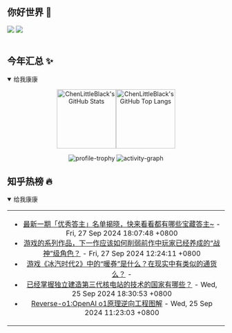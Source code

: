## 你好世界 👋

[![](https://img.shields.io/badge/@ChenLittleBlack-1a6c81?style=flat&logo=java&logoColor=1a6c81&label=Java&colorA=ffffff)](https://www.java.com/)
[![](https://img.shields.io/badge/@ChenLittleBlack-41b883?style=flat&logo=vuedotjs&logoColor=41b883&label=Vue&colorA=ffffff)](https://cn.vuejs.org/)

<div align="center">

<img alt="" src="https://readme-typing-svg.herokuapp.com?font=Consolas&center=true&vCenter=true&width=800&height=60&lines=The+traveler+often+arrives%2C+and+the+doer+often+succeeds.">
<img width="800"  height="3" alt="" src="https://camo.githubusercontent.com/82291b0fe831bfc6781e07fc5090cbd0a8b912bb8b8d4fec0696c881834f81ac/68747470733a2f2f70726f626f742e6d656469612f394575424971676170492e676966">

</div>


## 今年汇总 ✨

<details open>

<summary>给我康康</summary>

<div align="center">

<img height="137px" alt="ChenLittleBlack's GitHub Stats" src="https://github-readme-stats-roan-delta.vercel.app/api?username=ChenLittleBlack&hide_title=false&hide_border=true&show_icons=true&include_all_commits=true&line_height=21&bg_color=0,EC6C6C,FFD479,FFFC79,73FA79&theme=graywhite&locale=cn" /><img align="" height="137px" alt="ChenLittleBlack's GitHub Top Langs" src="https://github-readme-stats-roan-delta.vercel.app/api/top-langs/?username=ChenLittleBlack&hide_title=false&hide_border=true&layout=compact&bg_color=0,73FA79,73FDFF,D783FF&theme=graywhite&locale=cn" />

<img alt="profile-trophy" src="https://github-profile-trophy.vercel.app/?username=ChenLittleBlack&theme=algolia&column=-1" />

<img alt="activity-graph" src="https://activity-graph.herokuapp.com/graph?username=ChenLittleBlack&theme=github" />

</div>

</details>


## 知乎热榜 🔥

<details open>

<summary>给我康康</summary>

<div align="center">

<table style="height: 300px;">
<tr>
<td align="center" valign="middle">

<!-- START_SECTION:blog -->
* <a href='http://zhuanlan.zhihu.com/p/722278385?utm_campaign=rss&utm_medium=rss&utm_source=rss&utm_content=title' target='_blank'>最新一期「优秀答主」名单揭晓，快来看看都有哪些宝藏答主~</a> - Fri, 27 Sep 2024 18:07:48 +0800
* <a href='http://www.zhihu.com/question/667962011/answer/3633824129?utm_campaign=rss&utm_medium=rss&utm_source=rss&utm_content=title' target='_blank'>游戏的系列作品，下一作应该如何削弱前作中玩家已经养成的“战神”级角色？</a> - Fri, 27 Sep 2024 12:24:11 +0800
* <a href='http://www.zhihu.com/question/667494988/answer/3630157856?utm_campaign=rss&utm_medium=rss&utm_source=rss&utm_content=title' target='_blank'>游戏《冰汽时代2》中的“暖券”是什么？在现实中有类似的通货么？</a> - 
* <a href='http://www.zhihu.com/question/19700567/answer/3635928923?utm_campaign=rss&utm_medium=rss&utm_source=rss&utm_content=title' target='_blank'>已经掌握独立建造第三代核电站的技术的国家有哪些？</a> - Wed, 25 Sep 2024 18:30:53 +0800
* <a href='http://zhuanlan.zhihu.com/p/721952915?utm_campaign=rss&utm_medium=rss&utm_source=rss&utm_content=title' target='_blank'>Reverse-o1:OpenAI o1原理逆向工程图解</a> - Wed, 25 Sep 2024 11:23:03 +0800
<!-- END_SECTION:blog -->

</td>
</tr>
</table>

</div>
</details>
